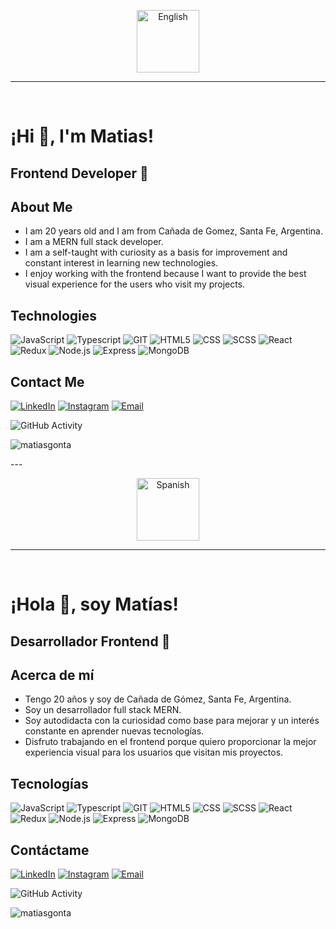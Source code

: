 <p align="center">
  <img src="https://upload.wikimedia.org/wikipedia/en/thumb/a/ae/Flag_of_the_United_Kingdom.svg/2560px-Flag_of_the_United_Kingdom.svg.png" alt="English" width="100px" />
</p>

---
<br />
<h1 align="left">¡Hi 👋, I'm Matias! </h1>
<h2>Frontend Developer 🎨</h2>

## About Me
- I am 20 years old and I am from Cañada de Gomez, Santa Fe, Argentina.
- I am a MERN full stack developer.
- I am a self-taught with curiosity as a basis for improvement and constant interest in learning new technologies.
- I enjoy working with the frontend because I want to provide the best visual experience for the users who visit my projects.

## Technologies
  ![JavaScript](https://img.shields.io/badge/-JavaScript-333333?style=flat&logo=javascript)
  ![Typescript](https://img.shields.io/badge/-Typescript-333333?style=flat&logo=typescript)
  ![GIT](https://img.shields.io/badge/-GIT-333333?style=flat&logo=git&logoColor=1572B6)
  ![HTML5](https://img.shields.io/badge/-HTML5-333333?style=flat&logo=HTML5)
  ![CSS](https://img.shields.io/badge/-CSS-333333?style=flat&logo=CSS3&logoColor=1572B6)
  ![SCSS](https://img.shields.io/badge/-SCSS-333333?style=flat&logo=SASS&logoColor=CE6B9E)
  ![React](https://img.shields.io/badge/-React-333333?style=flat&logo=react)
  ![Redux](https://img.shields.io/badge/-Redux-333333?style=flat&logo=redux)
  ![Node.js](https://img.shields.io/badge/-Node.js-333333?style=flat&logo=node.js)
  ![Express](https://img.shields.io/badge/-Express-333333?style=flat&logo=express)
  ![MongoDB](https://img.shields.io/badge/-MongoDB-333333?style=flat&logo=MongoDB)

## Contact Me
<a href="https://linkedin.com/in/matiasgonta" target="_blank"><img alt="LinkedIn" src="https://img.shields.io/badge/LinkedIn-matiasgonta-blue?style=flat-square&logo=linkedin"></a>
<a href="https://www.instagram.com/matigonta_/" target="_blank"><img alt="Instagram" src="https://img.shields.io/badge/Instagram-matigonta_-blue?style=flat-square&logo=instagram"></a>
<a href="maret2023@gmail.com" target="_blank"><img alt="Email" src="https://img.shields.io/badge/Gmail-maret2023@gmail.com-blue?style=flat-square&logo=gmail"></a>  

![GitHub Activity](https://github-readme-stats.vercel.app/api?username=MatiasGonta&show_icons=true)

<p align="left"> <img src="https://komarev.com/ghpvc/?username=MatiasGonta&label=Profile%20views&color=0e75b6&style=flat" alt="matiasgonta" /> </p>
---

<p align="center">
  <img src="https://upload.wikimedia.org/wikipedia/commons/thumb/9/9a/Flag_of_Spain.svg/2560px-Flag_of_Spain.svg.png" alt="Spanish" width="100px" />
</p>

---
<br/>
<h1 align="left">¡Hola 👋, soy Matías!</h1>
<h2>Desarrollador Frontend 🎨</h2>

## Acerca de mí
- Tengo 20 años y soy de Cañada de Gómez, Santa Fe, Argentina.
- Soy un desarrollador full stack MERN.
- Soy autodidacta con la curiosidad como base para mejorar y un interés constante en aprender nuevas tecnologías.
- Disfruto trabajando en el frontend porque quiero proporcionar la mejor experiencia visual para los usuarios que visitan mis proyectos.

## Tecnologías
  ![JavaScript](https://img.shields.io/badge/-JavaScript-333333?style=flat&logo=javascript)
  ![Typescript](https://img.shields.io/badge/-Typescript-333333?style=flat&logo=typescript)
  ![GIT](https://img.shields.io/badge/-GIT-333333?style=flat&logo=CSS3&logoColor=1572B6)
  ![HTML5](https://img.shields.io/badge/-HTML5-333333?style=flat&logo=HTML5)
  ![CSS](https://img.shields.io/badge/-CSS-333333?style=flat&logo=CSS3&logoColor=1572B6)
  ![SCSS](https://img.shields.io/badge/-SCSS-333333?style=flat&logo=SASS&logoColor=CE6B9E)
  ![React](https://img.shields.io/badge/-React-333333?style=flat&logo=react)
  ![Redux](https://img.shields.io/badge/-Redux-333333?style=flat&logo=redux)
  ![Node.js](https://img.shields.io/badge/-Node.js-333333?style=flat&logo=node.js)
  ![Express](https://img.shields.io/badge/-Express-333333?style=flat&logo=express)
  ![MongoDB](https://img.shields.io/badge/-MongoDB-333333?style=flat&logo=MongoDB)

## Contáctame
<a href="https://linkedin.com/in/matiasgonta" target="_blank"><img alt="LinkedIn" src="https://img.shields.io/badge/LinkedIn-matiasgonta-blue?style=flat-square&logo=linkedin"></a>
<a href="https://www.instagram.com/matigonta_/" target="_blank"><img alt="Instagram" src="https://img.shields.io/badge/Instagram-matigonta_-blue?style=flat-square&logo=instagram"></a>
<a href="maret2023@gmail.com" target="_blank"><img alt="Email" src="https://img.shields.io/badge/Gmail-maret2023@gmail.com-blue?style=flat-square&logo=gmail"></a> 

![GitHub Activity](https://github-readme-stats.vercel.app/api?username=MatiasGonta&show_icons=true)

<p align="left"> <img src="https://komarev.com/ghpvc/?username=MatiasGonta&label=Profile%20views&color=0e75b6&style=flat" alt="matiasgonta" /> </p>
